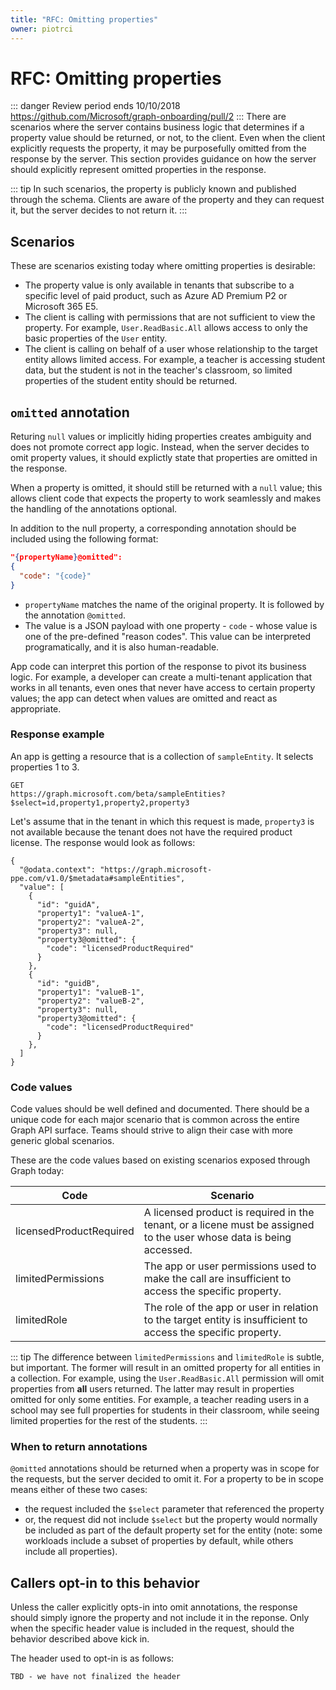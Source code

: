 ```yaml
---
title: "RFC: Omitting properties"
owner: piotrci
---
```


# RFC: Omitting properties

::: danger Review period ends 10/10/2018
<https://github.com/Microsoft/graph-onboarding/pull/2>
:::
There are scenarios where the server contains business logic that determines if a property value should be returned, or not, to the client. Even when the client explicitly requests the property, it may be purposefully omitted from the response by the server. This section provides guidance on how the server should explicitly represent omitted properties in the response.

::: tip
In such scenarios, the property is publicly known and published through the schema. Clients are aware of the property and they can request it, but the server decides to not return it.
:::

## Scenarios

These are scenarios existing today where omitting properties is desirable:

- The property value is only available in tenants that subscribe to a specific level of paid product, such as Azure AD Premium P2 or Microsoft 365 E5.
- The client is calling with permissions that are not sufficient to view the property. For example, `User.ReadBasic.All` allows access to only the basic properties of the `User` entity.
- The client is calling on behalf of a user whose relationship to the target entity allows limited access. For example, a teacher is accessing student data, but the student is not in the teacher's classroom, so limited properties of the student entity should be returned.

## `omitted` annotation

Returing `null` values or implicitly hiding properties creates ambiguity and does not promote correct app logic. Instead, when the server decides to omit property values, it should explictly state that properties are omitted in the response.

When a property is omitted, it should still be returned with a `null` value; this allows client code that expects the property to work seamlessly and makes the handling of the annotations optional.

In addition to the null property, a corresponding annotation should be included using the following format:

```json
"{propertyName}@omitted":
{
  "code": "{code}"
}
```

- `propertyName` matches the name of the original property. It is followed by the annotation `@omitted`.
- The value is a JSON payload with one property - `code` - whose value is one of the pre-defined "reason codes". This value can be interpreted programatically, and it is also human-readable.

App code can interpret this portion of the response to pivot its business logic. For example, a developer can create a multi-tenant application that works in all tenants, even ones that never have access to certain property values; the app can detect when values are omitted and react as appropriate.

### Response example

An app is getting a resource that is a collection of `sampleEntity`. It selects properties 1 to 3.

```http
GET
https://graph.microsoft.com/beta/sampleEntities?$select=id,property1,property2,property3
```

Let's assume that in the tenant in which this request is made, `property3` is not available because the tenant does not have the required product license. The response would look as follows:

```http
{
  "@odata.context": "https://graph.microsoft-ppe.com/v1.0/$metadata#sampleEntities",
  "value": [
    {
      "id": "guidA",
      "property1": "valueA-1",
      "property2": "valueA-2",
      "property3": null,
      "property3@omitted": {
        "code": "licensedProductRequired"
      }
    },
    {
      "id": "guidB",
      "property1": "valueB-1",
      "property2": "valueB-2",
      "property3": null,
      "property3@omitted": {
        "code": "licensedProductRequired"
      }
    },
  ]
}
```

### Code values

Code values should be well defined and documented. There should be a unique code for each major scenario that is common across the entire Graph API surface. Teams should strive to align their case with more generic global scenarios.

These are the code values based on existing scenarios exposed through Graph today:

| Code                    | Scenario                                                                                                             |
| ----------------------- | -------------------------------------------------------------------------------------------------------------------- |
| licensedProductRequired | A licensed product is required in the tenant, or a licene must be assigned to the user whose data is being accessed. |
| limitedPermissions      | The app or user permissions used to make the call are insufficient to access the specific property.                  |
| limitedRole             | The role of the app or user in relation to the target entity is insufficient to access the specific property.        |

::: tip
The difference between `limitedPermissions` and `limitedRole` is subtle, but important. The former will result in an omitted property for all entities in a collection. For example, using the `User.ReadBasic.All` permission will omit properties from **all** users returned. The latter may result in properties omitted for only some entities. For example, a teacher reading users in a school may see full properties for students in their classroom, while seeing limited properties for the rest of the students.
:::

### When to return annotations

`@omitted` annotations should be returned when a property was in scope for the requests, but the server decided to omit it. For a property to be in scope means either of these two cases:

- the request included the `$select` parameter that referenced the property
- or, the request did not include `$select` but the property would normally be included as part of the default property set for the entity (note: some workloads include a subset of properties by default, while others include all properties).

## Callers opt-in to this behavior

Unless the caller explicitly opts-in into omit annotations, the response should simply ignore the property and not include it in the reponse. Only when the specific header value is included in the request, should the behavior described above kick in.

The header used to opt-in is as follows:

```http
TBD - we have not finalized the header
```

